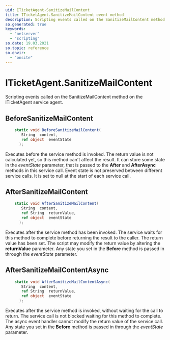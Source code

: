 ```yaml
---
uid: ITicketAgent-SanitizeMailContent
title: ITicketAgent.SanitizeMailContent event method
description: Scripting events called on the SanitizeMailContent method on the ITicketAgent service agent.
so.generated: true
keywords:
  - "netserver"
  - "scripting"
so.date: 19.03.2021
so.topic: reference
so.envir:
  - "onsite"
---
```

# ITicketAgent.SanitizeMailContent

Scripting events called on the <see cref='M:SuperOffice.CRM.Services.ITicketAgent.SanitizeMailContent'>SanitizeMailContent</see> method on the <see cref='ITicketAgent'>ITicketAgent</see>  service agent.

## BeforeSanitizeMailContent
```cs
    static void BeforeSanitizeMailContent(
       String  content,
       ref object  eventState
      );
```
Executes before the service method is invoked.
The return value is not calculated yet, so this method can't affect the result.
It can store some state in the *eventState* parameter, that is passed to the **After** and **AfterAsync** methods in this service call.
Event state is not preserved between different service calls. It is set to null at the start of each service call.
## AfterSanitizeMailContent
```cs
    static void AfterSanitizeMailContent(
       String  content,
       ref String  returnValue,
       ref object  eventState
      );
```
Executes after the service method has been invoked. The service waits for this method to complete before returning the result to the caller.
The return value has been set. The script may modify the return value by altering the **returnValue** parameter.
Any state you set in the **Before** method is passed in through the *eventState* parameter.
## AfterSanitizeMailContentAsync
```cs
    static void AfterSanitizeMailContentAsync(
       String  content,
       ref String  returnValue,
       ref object  eventState
      );
```
Executes after the service method is invoked, without waiting for the call to return.
The service call is not blocked waiting for this method to complete.
The async event handler cannot modify the return value of the service call.
Any state you set in the **Before** method is passed in through the *eventState* parameter.

